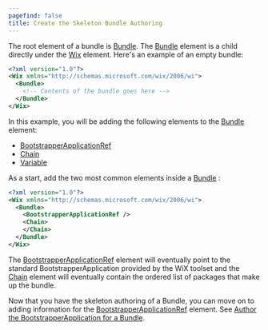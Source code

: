 ```yaml
---
pagefind: false
title: Create the Skeleton Bundle Authoring
---
```


The root element of a bundle is [Bundle](../xsd/wix/bundle/). The [Bundle](../xsd/wix/bundle/) element is a child directly under the [Wix](../xsd/wix/wix/wix/) element. Here&apos;s an example of an empty bundle:

```xml
<?xml version="1.0"?>
<Wix xmlns="http://schemas.microsoft.com/wix/2006/wi">
  <Bundle>
    <!-- Contents of the bundle goes here -->
  </Bundle>
</Wix>
```

In this example, you will be adding the following elements to the [Bundle](../xsd/wix/bundle/) element:

* [BootstrapperApplicationRef](../xsd/wix/bootstrapperapplicationref/)
* [Chain](../xsd/wix/chain/)
* [Variable](../xsd/wix/variable/)

As a start, add the two most common elements inside a [Bundle](../xsd/wix/bundle/) :

```xml
<?xml version="1.0"?>
<Wix xmlns="http://schemas.microsoft.com/wix/2006/wi">
  <Bundle>
    <BootstrapperApplicationRef />
    <Chain>
    </Chain>
  </Bundle>
</Wix>
```

The [BootstrapperApplicationRef](../xsd/wix/bootstrapperapplicationref/) element will eventually point to the standard BootstrapperApplication provided by the WiX toolset and the [Chain](../xsd/wix/chain/) element will eventually contain the ordered list of packages that make up the bundle.

Now that you have the skeleton authoring of a Bundle, you can move on to adding information for the [BootstrapperApplicationRef](../xsd/wix/bootstrapperapplicationref/) element. See [Author the BootstrapperApplication for a Bundle](authoring_bundle_application/).
